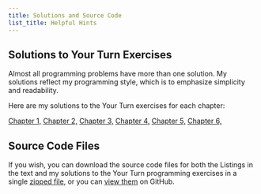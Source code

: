 ```yaml
---
title: Solutions and Source Code
list_title: Helpful Hints
---
```


## Solutions to Your Turn Exercises
Almost all programming problems have more than one solution. My solutions reflect my programming style, which is to emphasize simplicity and readability.

Here are my solutions to the Your Turn exercises for each chapter:

[Chapter 1,](./yt_ch01.md)
[Chapter 2,](./yt_ch02.md)
[Chapter 3,](./yt_ch03.md)
[Chapter 4,](./yt_ch04.md)
[Chapter 5,](./yt_ch05.md)
[Chapter 6,](./yt_ch06.md)

## Source Code Files
If you wish, you can download the source code files for both the Listings in the text and my solutions to the Your Turn programming exercises in a single
[zipped file](https://github.com/rgplantz/itco_x86-64/zipball/main/),
or you can [view them](https://github.com/rgplantz/itco_x86-64/) on GitHub.
